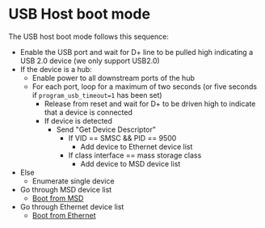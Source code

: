 # USB Host boot mode

The USB host boot mode follows this sequence:

* Enable the USB port and wait for D+ line to be pulled high indicating a USB 2.0 device (we only support USB2.0)
* If the device is a hub:
  * Enable power to all downstream ports of the hub
  * For each port, loop for a maximum of two seconds (or five seconds if `program_usb_timeout=1` has been set)
    * Release from reset and wait for D+ to be driven high to indicate that a device is connected
    * If device is detected
      * Send "Get Device Descriptor"
        * If VID == SMSC && PID == 9500
          * Add device to Ethernet device list
        * If class interface == mass storage class
          * Add device to MSD device list
* Else
  * Enumerate single device
* Go through MSD device list
  * [Boot from MSD](msd.md)
* Go through Ethernet device list
  * [Boot from Ethernet](net.md)

